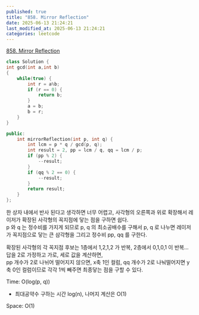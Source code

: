 ```yaml
---
published: true
title: "858. Mirror Reflection"
date: 2025-06-13 21:24:21
last_modified_at: 2025-06-13 21:24:21
categories: leetcode
---
```

[858. Mirror Reflection](https://leetcode.com/problems/mirror-reflection/description/)
```cpp
class Solution {
int gcd(int a,int b)
{
    while(true) {
        int r = a%b;
        if (r == 0) {
            return b;
        }
        a = b;
        b = r;
    }
}

public:
    int mirrorReflection(int p, int q) {
        int lcm = p * q / gcd(p, q);
        int result = 2, pp = lcm / q, qq = lcm / p;
        if (pp % 2) {
            --result;
        }
        if (qq % 2 == 0) {
            --result;
        }
        return result;
    }
};
```
한 상자 내에서 반사 된다고 생각하면 너무 어렵고, 사각형의 오른쪽과 위로 확장해서 레이저가 확장된 사각형의 꼭지점에 닿는 점을 구하면 쉽다.  
p 와 q 는 정수비를 가지게 되므로 p, q 의 최소공배수를 구해서 p, q 로 나누면 레이저가 꼭지점으로 닿는 큰 삼각형을 그리고 정수비 pp, qq 를 구한다.

확장된 사각형의 각 꼭지점 후보는 1층에서 1,2,1,2 가 반복, 2층에서 0,1,0,1 이 반복...  
답을 2로 가정하고 가로, 세로 값을 계산하면,  
pp 개수가 2로 나뉘어 떨어지지 않으면, x축 1인 컬럼, qq 개수가 2로 나눠떨어지면 y축 0인 컬럼이므로 각각 1씩 빼주면 최종닿는 점을 구할 수 있다.

Time: O(log(p, q))
 - 최대공약수 구하는 시간 log(n), 나머지 계산은 O(1)

Space: O(1)